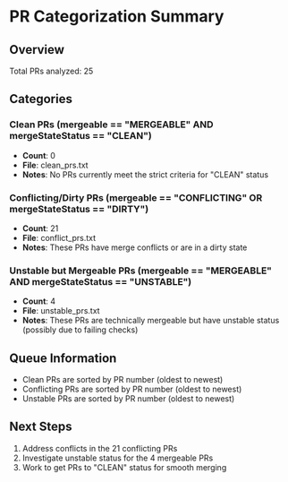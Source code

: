 # PR Categorization Summary

## Overview
Total PRs analyzed: 25

## Categories

### Clean PRs (mergeable == "MERGEABLE" AND mergeStateStatus == "CLEAN")
- **Count**: 0
- **File**: clean_prs.txt
- **Notes**: No PRs currently meet the strict criteria for "CLEAN" status

### Conflicting/Dirty PRs (mergeable == "CONFLICTING" OR mergeStateStatus == "DIRTY")
- **Count**: 21
- **File**: conflict_prs.txt
- **Notes**: These PRs have merge conflicts or are in a dirty state

### Unstable but Mergeable PRs (mergeable == "MERGEABLE" AND mergeStateStatus == "UNSTABLE")
- **Count**: 4
- **File**: unstable_prs.txt
- **Notes**: These PRs are technically mergeable but have unstable status (possibly due to failing checks)

## Queue Information
- Clean PRs are sorted by PR number (oldest to newest)
- Conflicting PRs are sorted by PR number (oldest to newest)
- Unstable PRs are sorted by PR number (oldest to newest)

## Next Steps
1. Address conflicts in the 21 conflicting PRs
2. Investigate unstable status for the 4 mergeable PRs
3. Work to get PRs to "CLEAN" status for smooth merging
